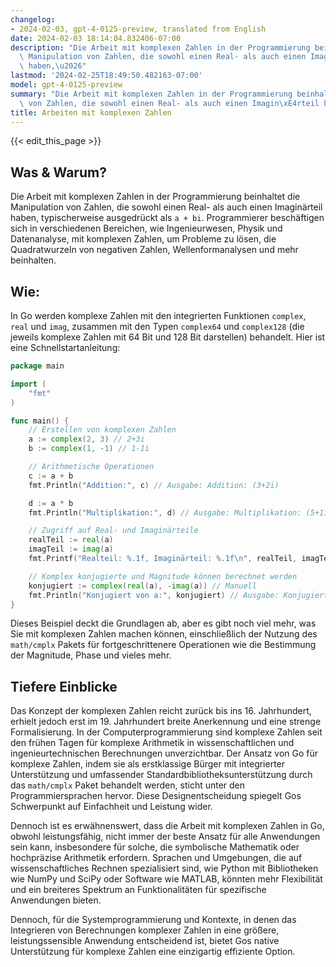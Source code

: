 ```yaml
---
changelog:
- 2024-02-03, gpt-4-0125-preview, translated from English
date: 2024-02-03 18:14:04.832406-07:00
description: "Die Arbeit mit komplexen Zahlen in der Programmierung beinhaltet die\
  \ Manipulation von Zahlen, die sowohl einen Real- als auch einen Imagin\xE4rteil\
  \ haben,\u2026"
lastmod: '2024-02-25T18:49:50.482163-07:00'
model: gpt-4-0125-preview
summary: "Die Arbeit mit komplexen Zahlen in der Programmierung beinhaltet die Manipulation\
  \ von Zahlen, die sowohl einen Real- als auch einen Imagin\xE4rteil haben,\u2026"
title: Arbeiten mit komplexen Zahlen
---
```


{{< edit_this_page >}}

## Was & Warum?

Die Arbeit mit komplexen Zahlen in der Programmierung beinhaltet die Manipulation von Zahlen, die sowohl einen Real- als auch einen Imaginärteil haben, typischerweise ausgedrückt als `a + bi`. Programmierer beschäftigen sich in verschiedenen Bereichen, wie Ingenieurwesen, Physik und Datenanalyse, mit komplexen Zahlen, um Probleme zu lösen, die Quadratwurzeln von negativen Zahlen, Wellenformanalysen und mehr beinhalten.

## Wie:

In Go werden komplexe Zahlen mit den integrierten Funktionen `complex`, `real` und `imag`, zusammen mit den Typen `complex64` und `complex128` (die jeweils komplexe Zahlen mit 64 Bit und 128 Bit darstellen) behandelt. Hier ist eine Schnellstartanleitung:

```go
package main

import (
	"fmt"
)

func main() {
	// Erstellen von komplexen Zahlen
	a := complex(2, 3) // 2+3i
	b := complex(1, -1) // 1-1i

	// Arithmetische Operationen
	c := a + b
	fmt.Println("Addition:", c) // Ausgabe: Addition: (3+2i)

	d := a * b
	fmt.Println("Multiplikation:", d) // Ausgabe: Multiplikation: (5+1i)

	// Zugriff auf Real- und Imaginärteile
	realTeil := real(a)
	imagTeil := imag(a)
	fmt.Printf("Realteil: %.1f, Imaginärteil: %.1f\n", realTeil, imagTeil) // Ausgabe: Realteil: 2.0, Imaginärteil: 3.0

	// Komplex konjugierte und Magnitude können berechnet werden
	konjugiert := complex(real(a), -imag(a)) // Manuell
	fmt.Println("Konjugiert von a:", konjugiert) // Ausgabe: Konjugiert von a: (2-3i)
}

```

Dieses Beispiel deckt die Grundlagen ab, aber es gibt noch viel mehr, was Sie mit komplexen Zahlen machen können, einschließlich der Nutzung des `math/cmplx` Pakets für fortgeschrittenere Operationen wie die Bestimmung der Magnitude, Phase und vieles mehr.

## Tiefere Einblicke

Das Konzept der komplexen Zahlen reicht zurück bis ins 16. Jahrhundert, erhielt jedoch erst im 19. Jahrhundert breite Anerkennung und eine strenge Formalisierung. In der Computerprogrammierung sind komplexe Zahlen seit den frühen Tagen für komplexe Arithmetik in wissenschaftlichen und ingenieurtechnischen Berechnungen unverzichtbar. Der Ansatz von Go für komplexe Zahlen, indem sie als erstklassige Bürger mit integrierter Unterstützung und umfassender Standardbibliotheksunterstützung durch das `math/cmplx` Paket behandelt werden, sticht unter den Programmiersprachen hervor. Diese Designentscheidung spiegelt Gos Schwerpunkt auf Einfachheit und Leistung wider.

Dennoch ist es erwähnenswert, dass die Arbeit mit komplexen Zahlen in Go, obwohl leistungsfähig, nicht immer der beste Ansatz für alle Anwendungen sein kann, insbesondere für solche, die symbolische Mathematik oder hochpräzise Arithmetik erfordern. Sprachen und Umgebungen, die auf wissenschaftliches Rechnen spezialisiert sind, wie Python mit Bibliotheken wie NumPy und SciPy oder Software wie MATLAB, könnten mehr Flexibilität und ein breiteres Spektrum an Funktionalitäten für spezifische Anwendungen bieten.

Dennoch, für die Systemprogrammierung und Kontexte, in denen das Integrieren von Berechnungen komplexer Zahlen in eine größere, leistungssensible Anwendung entscheidend ist, bietet Gos native Unterstützung für komplexe Zahlen eine einzigartig effiziente Option.

